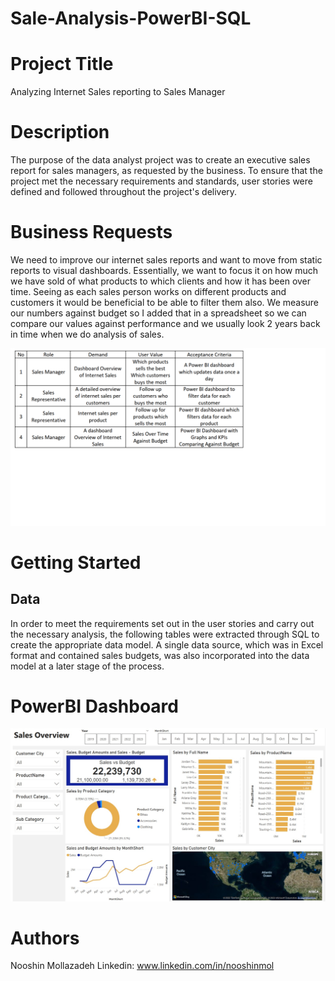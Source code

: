# Sale-Analysis-PowerBI-SQL

# Project Title
Analyzing Internet Sales reporting to Sales Manager

# Description
The purpose of the data analyst project was to create an executive sales report for sales managers, as requested by the business. To ensure that the project met the necessary requirements and standards, user stories were defined and followed throughout the project's delivery.
# Business Requests
We need to improve our internet sales reports and want to move from static reports to visual dashboards.
Essentially, we want to focus it on how much we have sold of what products to which clients and how it has been over time.
Seeing as each sales person works on different products and customers it would be beneficial to be able to filter them also.
We measure our numbers against budget so I added that in a spreadsheet so we can compare our values against performance and we usually look 2 years back in time when we do analysis of sales.

![](https://github.com/nooshinmn/Sale-Analysis-PowerBI-SQL/blob/6dfa112b843684907832d18f33622593238b9d9f/request.png?raw=true)

# Getting Started
## Data
In order to meet the requirements set out in the user stories and carry out the necessary analysis, the following tables were extracted through SQL to create the appropriate data model. A single data source, which was in Excel format and contained sales budgets, was also incorporated into the data model at a later stage of the process.



# PowerBI Dashboard
![](https://github.com/nooshinmn/Sale-Analysis-PowerBI-SQL/blob/fd31a8986cba5150902bd904ab5c51d5d908d0aa/Sales%20Overview.jpg?raw=true)


# Authors
Nooshin Mollazadeh
Linkedin: www.linkedin.com/in/nooshinmol

